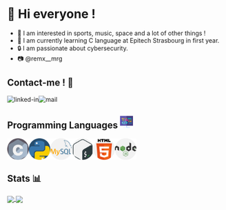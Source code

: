 # 👋 Hi everyone !
- 👀 I am interested in sports, music, space and a lot of other things !
- 🌱 I am currently learning C language at Epitech Strasbourg in first year.
- 🔒 I am passionate about cybersecurity.
- 📷 @remx__mrg

## Contact-me ! 📝

[<img align="left" alt="linked-in" src="https://img.shields.io/badge/LinkedIn-0077B5?style=for-the-badge&logo=linkedin&logoColor=white" />](https://www.linkedin.com/in/remi-mergen/)
[<img align="left" alt="mail" src="https://img.shields.io/badge/mail-fff?style=for-the-badge&logo=gmail&logoColor=red" />](mailto:remi.mergen@epitech.eu)
<br clear="left">

## Programming Languages  <img src="assets/coding.png" style="width:30px;height:30px" alt="coding-icon"/>

<img align="left" src="assets/c.png" alt="C" style="width:50px;height:50px"/>

<img align="left" src="assets/python (1).png" alt="python" style="width:50px;height:50px"/>

<img align="left" src="assets/mysql.png" alt="sql" style="width:50px;height:50px"/>

<img align="left" src="assets/gnu-bash.png" alt="bnu-bash" style="width:50px;height:50px"/>

<img align="left" src="assets/html-5.png" alt="html5" style="width:50px;height:50px"/>

<img align="left" src="assets/nodejs.png" alt="nodejs" style="width:50px;height:50px"/><br clear="left">

## Stats 📊

<a href="https://github.com/Remi-Mergen/github-readme-stats">
    <img align="center" src="https://github-readme-stats.vercel.app/api?username=Remi-Mergen&bg_color=30,FF5733,C352FF&title_color=fff&text_color=fff&show_icons=true&icon_color=fff" />
</a>

<a href="https://github.com/Remi-Mergen/convoychat">
    <img align="center" src="https://github-readme-stats.vercel.app/api/top-langs/?username=Remi-Mergen&bg_color=320,C352FF,36D4FF&title_color=fff&text_color=fff&show_icons=true&icon_color=fff" />
</a>

<!-- username=Remi-Mergen -->

